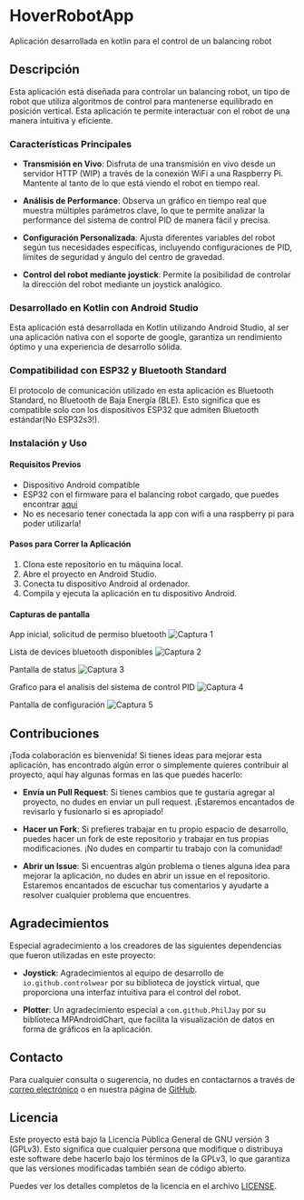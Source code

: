 # HoverRobotApp

Aplicación desarrollada en kotlin para el control de un balancing robot

## Descripción

Esta aplicación está diseñada para controlar un balancing robot, un tipo de robot que utiliza algoritmos de control para mantenerse equilibrado en posición vertical. Esta aplicación te permite interactuar con el robot de una manera intuitiva y eficiente.

### Características Principales

- **Transmisión en Vivo**: Disfruta de una transmisión en vivo desde un servidor HTTP (WIP) a través de la conexión WiFi a una Raspberry Pi. Mantente al tanto de lo que está viendo el robot en tiempo real.

- **Análisis de Performance**: Observa un gráfico en tiempo real que muestra múltiples parámetros clave, lo que te permite analizar la performance del sistema de control PID de manera fácil y precisa. 

- **Configuración Personalizada**: Ajusta diferentes variables del robot según tus necesidades específicas, incluyendo configuraciones de PID, límites de seguridad y ángulo del centro de gravedad.

- **Control del robot mediante joystick**: Permite la posibilidad de controlar la dirección del robot mediante un joystick analógico.

### Desarrollado en Kotlin con Android Studio

Esta aplicación está desarrollada en Kotlin utilizando Android Studio, al ser una aplicación nativa con el soporte de google, garantiza un rendimiento óptimo y una experiencia de desarrollo sólida.

### Compatibilidad con ESP32 y Bluetooth Standard

El protocolo de comunicación utilizado en esta aplicación es Bluetooth Standard, no Bluetooth de Baja Energía (BLE). Esto significa que es compatible solo con los dispositivos ESP32 que admiten Bluetooth estándar(No ESP32s3!).

### Instalación y Uso

#### Requisitos Previos

- Dispositivo Android compatible
- ESP32 con el firmware para el balancing robot cargado, que puedes encontrar [aqui](https://github.com/patoGarces/Imu-ESP32-HoverRobot)
- No es necesario tener conectada la app con wifi a una raspberry pi para poder utilizarla!

#### Pasos para Correr la Aplicación

1. Clona este repositorio en tu máquina local.
2. Abre el proyecto en Android Studio.
3. Conecta tu dispositivo Android al ordenador.
4. Compila y ejecuta la aplicación en tu dispositivo Android.

#### Capturas de pantalla

App inicial, solicitud de permiso bluetooth
![Captura 1](https://github.com/patoGarces/HoverRobotApp-balancing-robot/assets/34481371/94284a00-69e1-4c19-a39b-b29b7adcb026)

Lista de devices bluetooth disponibles
![Captura 2](https://github.com/patoGarces/HoverRobotApp-balancing-robot/assets/34481371/e1e8e132-2f5d-4009-967c-1e28e722331c)

Pantalla de status
![Captura 3](https://github.com/patoGarces/HoverRobotApp-balancing-robot/assets/34481371/a73e8de6-efa4-460e-9dc4-93441408b287)

Grafico para el analisis del sistema de control PID
![Captura 4](https://github.com/patoGarces/HoverRobotApp-balancing-robot/assets/34481371/a29883c7-613d-493c-b484-71cb54ea8e5d)

Pantalla de configuración
![Captura 5](https://github.com/patoGarces/HoverRobotApp-balancing-robot/assets/34481371/3f6a52e6-67a2-4f6b-8c24-272257c3a837)


## Contribuciones

¡Toda colaboración es bienvenida! Si tienes ideas para mejorar esta aplicación, has encontrado algún error o simplemente quieres contribuir al proyecto, aquí hay algunas formas en las que puedes hacerlo:

- **Envía un Pull Request**: Si tienes cambios que te gustaría agregar al proyecto, no dudes en enviar un pull request. ¡Estaremos encantados de revisarlo y fusionarlo si es apropiado!

- **Hacer un Fork**: Si prefieres trabajar en tu propio espacio de desarrollo, puedes hacer un fork de este repositorio y trabajar en tus propias modificaciones. ¡No dudes en compartir tu trabajo con la comunidad!

- **Abrir un Issue**: Si encuentras algún problema o tienes alguna idea para mejorar la aplicación, no dudes en abrir un issue en el repositorio. Estaremos encantados de escuchar tus comentarios y ayudarte a resolver cualquier problema que encuentres.

## Agradecimientos

Especial agradecimiento a los creadores de las siguientes dependencias que fueron utilizadas en este proyecto:

- **Joystick**: Agradecimientos al equipo de desarrollo de `io.github.controlwear` por su biblioteca de joystick virtual, que proporciona una interfaz intuitiva para el control del robot.

- **Plotter**: Un agradecimiento especial a `com.github.PhilJay` por su biblioteca MPAndroidChart, que facilita la visualización de datos en forma de gráficos en la aplicación.

## Contacto

Para cualquier consulta o sugerencia, no dudes en contactarnos a través de [correo electrónico](patricio.garces@outlook.com) o en nuestra página de [GitHub](https://github.com/patoGarces).

## Licencia

Este proyecto está bajo la Licencia Pública General de GNU versión 3 (GPLv3). Esto significa que cualquier persona que modifique o distribuya este software debe hacerlo bajo los términos de la GPLv3, lo que garantiza que las versiones modificadas también sean de código abierto.

Puedes ver los detalles completos de la licencia en el archivo [LICENSE](LICENSE).
